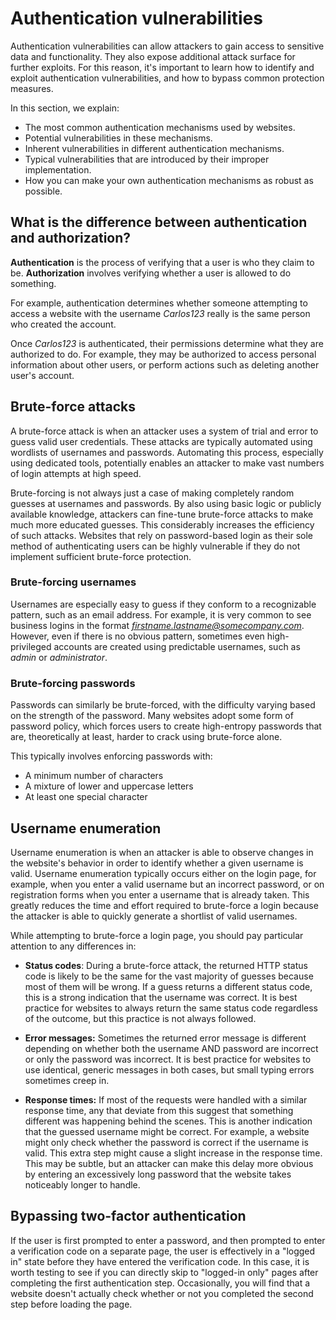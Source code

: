 # Authentication vulnerabilities

Authentication vulnerabilities can allow attackers to gain access to sensitive data and functionality. They also expose additional attack surface for further exploits. For this reason, it's important to learn how to identify and exploit authentication vulnerabilities, and how to bypass common protection measures.

In this section, we explain:

 * The most common authentication mechanisms used by websites.
 * Potential vulnerabilities in these mechanisms.
 * Inherent vulnerabilities in different authentication mechanisms.
 * Typical vulnerabilities that are introduced by their improper implementation.
 * How you can make your own authentication mechanisms as robust as possible.

## What is the difference between authentication and authorization?

**Authentication** is the process of verifying that a user is who they claim to be. **Authorization** involves verifying whether a user is allowed to do something.

For example, authentication determines whether someone attempting to access a website with the username *Carlos123* really is the same person who created the account.

Once *Carlos123* is authenticated, their permissions determine what they are authorized to do. For example, they may be authorized to access personal information about other users, or perform actions such as deleting another user's account.

## Brute-force attacks

A brute-force attack is when an attacker uses a system of trial and error to guess valid user credentials. These attacks are typically automated using wordlists of usernames and passwords. Automating this process, especially using dedicated tools, potentially enables an attacker to make vast numbers of login attempts at high speed.

Brute-forcing is not always just a case of making completely random guesses at usernames and passwords. By also using basic logic or publicly available knowledge, attackers can fine-tune brute-force attacks to make much more educated guesses. This considerably increases the efficiency of such attacks. Websites that rely on password-based login as their sole method of authenticating users can be highly vulnerable if they do not implement sufficient brute-force protection.

### Brute-forcing usernames

Usernames are especially easy to guess if they conform to a recognizable pattern, such as an email address. For example, it is very common to see business logins in the format *firstname.lastname@somecompany.com*. However, even if there is no obvious pattern, sometimes even high-privileged accounts are created using predictable usernames, such as *admin* or *administrator*.


### Brute-forcing passwords

Passwords can similarly be brute-forced, with the difficulty varying based on the strength of the password.  Many websites adopt some form of password policy, which forces users to create high-entropy passwords that are, theoretically at least, harder to crack using brute-force alone.

This typically involves enforcing passwords with:

 * A minimum number of characters
 * A mixture of lower and uppercase letters
 * At least one special character

## Username enumeration

Username enumeration is when an attacker is able to observe changes in the website's behavior in order to identify whether a given username is valid. Username enumeration typically occurs either on the login page, for example, when you enter a valid username but an incorrect password, or on registration forms when you enter a username that is already taken. This greatly reduces the time and effort required to brute-force a login because the attacker is able to quickly generate a shortlist of valid usernames.

While attempting to brute-force a login page, you should pay particular attention to any differences in:

* **Status codes**: During a brute-force attack, the returned HTTP status code is likely to be the same for the vast majority of guesses because most of them will be wrong. If a guess returns a different status code, this is a strong indication that the username was correct. It is best practice for websites to always return the same status code regardless of the outcome, but this practice is not always followed.

* **Error messages:** Sometimes the returned error message is different depending on whether both the username AND password are incorrect or only the password was incorrect. It is best practice for websites to use identical, generic messages in both cases, but small typing errors sometimes creep in.


* **Response times:** If most of the requests were handled with a similar response time, any that deviate from this suggest that something different was happening behind the scenes. This is another indication that the guessed username might be correct. For example, a website might only check whether the password is correct if the username is valid. This extra step might cause a slight increase in the response time. This may be subtle, but an attacker can make this delay more obvious by entering an excessively long password that the website takes noticeably longer to handle.

## Bypassing two-factor authentication

If the user is first prompted to enter a password, and then prompted to enter a verification code on a separate page, the user is effectively in a "logged in" state before they have entered the verification code. In this case, it is worth testing to see if you can directly skip to "logged-in only" pages after completing the first authentication step. Occasionally, you will find that a website doesn't actually check whether or not you completed the second step before loading the page.

